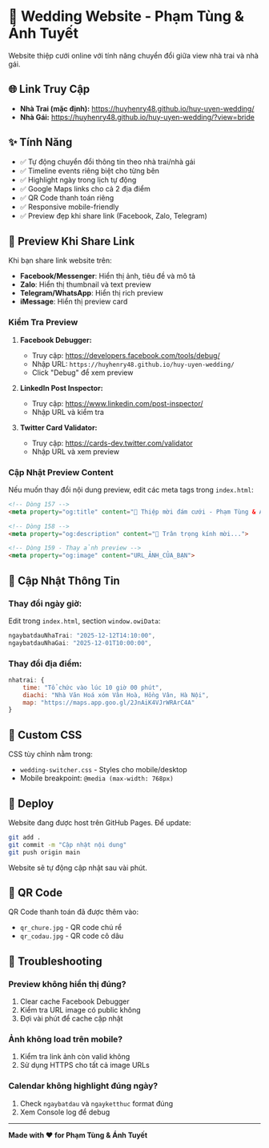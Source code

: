 # 💒 Wedding Website - Phạm Tùng & Ánh Tuyết

Website thiệp cưới online với tính năng chuyển đổi giữa view nhà trai và nhà gái.

## 🌐 Link Truy Cập

- **Nhà Trai (mặc định):** https://huyhenry48.github.io/huy-uyen-wedding/
- **Nhà Gái:** https://huyhenry48.github.io/huy-uyen-wedding/?view=bride

## ✨ Tính Năng

- ✅ Tự động chuyển đổi thông tin theo nhà trai/nhà gái
- ✅ Timeline events riêng biệt cho từng bên
- ✅ Highlight ngày trong lịch tự động
- ✅ Google Maps links cho cả 2 địa điểm
- ✅ QR Code thanh toán riêng
- ✅ Responsive mobile-friendly
- ✅ Preview đẹp khi share link (Facebook, Zalo, Telegram)

## 🔗 Preview Khi Share Link

Khi bạn share link website trên:
- **Facebook/Messenger**: Hiển thị ảnh, tiêu đề và mô tả
- **Zalo**: Hiển thị thumbnail và text preview  
- **Telegram/WhatsApp**: Hiển thị rich preview
- **iMessage**: Hiển thị preview card

### Kiểm Tra Preview

1. **Facebook Debugger:**
   - Truy cập: https://developers.facebook.com/tools/debug/
   - Nhập URL: `https://huyhenry48.github.io/huy-uyen-wedding/`
   - Click "Debug" để xem preview

2. **LinkedIn Post Inspector:**
   - Truy cập: https://www.linkedin.com/post-inspector/
   - Nhập URL và kiểm tra

3. **Twitter Card Validator:**
   - Truy cập: https://cards-dev.twitter.com/validator
   - Nhập URL và xem preview

### Cập Nhật Preview Content

Nếu muốn thay đổi nội dung preview, edit các meta tags trong `index.html`:

```html
<!-- Dòng 157 -->
<meta property="og:title" content="💑 Thiệp mời đám cưới - Phạm Tùng & Ánh Tuyết">

<!-- Dòng 158 -->
<meta property="og:description" content="🌸 Trân trọng kính mời...">

<!-- Dòng 159 - Thay ảnh preview -->
<meta property="og:image" content="URL_ẢNH_CỦA_BẠN">
```

## 📝 Cập Nhật Thông Tin

### Thay đổi ngày giờ:
Edit trong `index.html`, section `window.owiData`:
```javascript
ngaybatdauNhaTrai: "2025-12-12T14:10:00",
ngaybatdauNhaGai: "2025-12-01T10:00:00",
```

### Thay đổi địa điểm:
```javascript
nhatrai: {
    time: "Tổ chức vào lúc 10 giờ 00 phút",
    diachi: "Nhà Văn Hoá xóm Vân Hoà, Hồng Vân, Hà Nội",
    map: "https://maps.app.goo.gl/2JnAiK4VJrWRArC4A"
}
```

## 🎨 Custom CSS

CSS tùy chỉnh nằm trong:
- `wedding-switcher.css` - Styles cho mobile/desktop
- Mobile breakpoint: `@media (max-width: 768px)`

## 🚀 Deploy

Website đang được host trên GitHub Pages. Để update:

```bash
git add .
git commit -m "Cập nhật nội dung"
git push origin main
```

Website sẽ tự động cập nhật sau vài phút.

## 📱 QR Code

QR Code thanh toán đã được thêm vào:
- `qr_chure.jpg` - QR code chú rể
- `qr_codau.jpg` - QR code cô dâu

## 🔧 Troubleshooting

### Preview không hiển thị đúng?
1. Clear cache Facebook Debugger
2. Kiểm tra URL image có public không
3. Đợi vài phút để cache cập nhật

### Ảnh không load trên mobile?
1. Kiểm tra link ảnh còn valid không
2. Sử dụng HTTPS cho tất cả image URLs

### Calendar không highlight đúng ngày?
1. Check `ngaybatdau` và `ngayketthuc` format đúng
2. Xem Console log để debug

---

**Made with ❤️ for Phạm Tùng & Ánh Tuyết**
